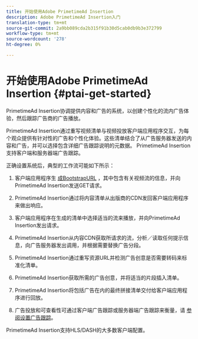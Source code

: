 ```yaml
---
title: 开始使用Adobe PrimetimeAd Insertion
description: Adobe PrimetimeAd Insertion入门
translation-type: tm+mt
source-git-commit: 2a9bb089cda2b315f91b30d5cab0db9b3e372799
workflow-type: tm+mt
source-wordcount: '278'
ht-degree: 0%

---
```



# 开始使用Adobe PrimetimeAd Insertion {#ptai-get-started}

PrimetimeAd Insertion协调提供内容和广告的系统，以创建个性化的流内广告体验，然后跟踪广告商的广告播放。

PrimetimeAd Insertion通过重写视频清单与视频投放客户端应用程序交互，为每个观众提供有针对性的广告和个性化体验。这些清单结合了从广告服务器发送的内容和广告，并可以选择包含详细广告跟踪说明的元数据。 PrimetimeAd Insertion支持客户端和服务器端广告跟踪。

正确设置系统后，典型的工作流可能如下所示：

1. 客户端应用程序生 [成BootstrapURL](/help/dynamic-ad-insertion/msapi-topics/ms-getting-started/ms-api-query-params.md) ，其中包含有关视频流的信息，并向PrimetimeAd Insertion发送GET请求。

1. PrimetimeAd Insertion通过将内容清单从出版商的CDN发回客户端应用程序来做出响应。

1. 客户端应用程序在生成的清单中选择适当的流来播放，并向PrimetimeAd Insertion发出请求。

1. PrimetimeAd Insertion从内容CDN获取所请求的流，分析／读取任何提示信息，向广告服务器发出调用，并根据需要替换广告分段。

1. PrimetimeAd Insertion通过重写资源URL并检测广告创意是否需要转码来标准化清单。 <!-- see [Just-in-time ad transcoding](just-in-time-transcoding.md) and [packaging](just-in-time-repackaging.md).-->

1. PrimetimeAd Insertion获取所需的广告创意，并将适当的片段插入清单。

1. PrimetimeAd Insertion将包括广告在内的最终拼接清单交付给客户端应用程序进行回放。

1. 广告投放和可查看性可通过客户端广告跟踪或服务器端广告跟踪来衡量，请 [参阅设置广告跟踪](set-up-ad-tracking.md)。

PrimetimeAd Insertion支持HLS/DASH的大多数客户端配置。
